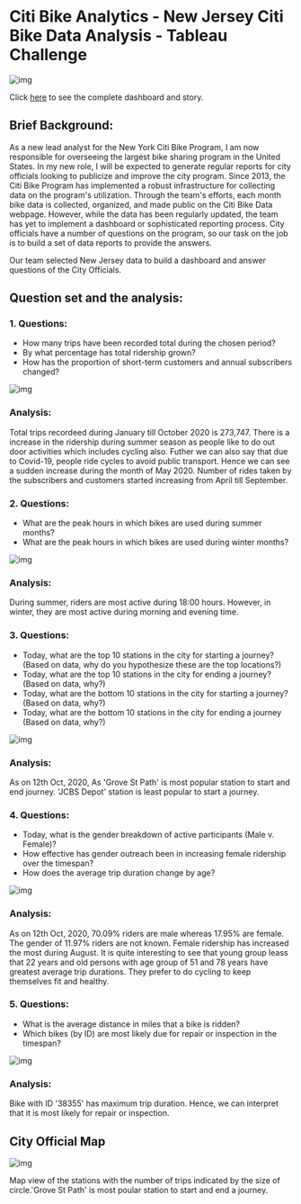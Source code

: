 # Citi Bike Analytics - New Jersey Citi Bike Data Analysis - Tableau Challenge

![img](https://github.com/UoT-Bootcamp/Tableau-Challenge/blob/main/screenshots/20-Tableau_Homework_Instructions_Images_citi-bike-station-bikes.jpg)<br>


Click [here](https://public.tableau.com/profile/preeti3210#!/vizhome/citybike_dashboard/Dashboard-popularstations?publish=yes) to see the complete dashboard and story.

## Brief Background:

As a new lead analyst for the New York Citi Bike Program, I am now responsible for overseeing the largest bike sharing program in the United States. In my new role, I will be expected to generate regular reports for city officials looking to publicize and improve the city program.
Since 2013, the Citi Bike Program has implemented a robust infrastructure for collecting data on the program's utilization. Through the team's efforts, each month bike data is collected, organized, and made public on the Citi Bike Data webpage.
However, while the data has been regularly updated, the team has yet to implement a dashboard or sophisticated reporting process. City officials have a number of questions on the program, so our task on the job is to build a set of data reports to provide the answers.

Our team selected New Jersey data to build a dashboard and answer questions of the City Officials.


## Question set and the analysis:

### 1. Questions:

* How many trips have been recorded total during the chosen period?
* By what percentage has total ridership grown?
* How has the proportion of short-term customers and annual subscribers changed?

![img](https://github.com/UoT-Bootcamp/Tableau-Challenge/blob/main/screenshots/change.png) <br>

### Analysis:

Total trips recordeed during January till October 2020 is  273,747. There is a increase in the ridership during summer season as people like to do out door activities which includes cycling also. Futher we can also say that due to Covid-19, people ride cycles to avoid public transport. Hence we can see a sudden increase during the month of May 2020. Number of rides taken by the subscribers and customers started increasing from April till September.


### 2. Questions:

* What are the peak hours in which bikes are used during summer months?
* What are the peak hours in which bikes are used during winter months?

![img](https://github.com/UoT-Bootcamp/Tableau-Challenge/blob/main/screenshots/peak_hours.png) <br>

### Analysis:

During summer, riders are most active during 18:00 hours. However, in winter, they are most active during morning and evening time.


### 3. Questions:

* Today, what are the top 10 stations in the city for starting a journey? (Based on data, why do you hypothesize these are the top locations?)
* Today, what are the top 10 stations in the city for ending a journey? (Based on data, why?)
* Today, what are the bottom 10 stations in the city for starting a journey? (Based on data, why?)
* Today, what are the bottom 10 stations in the city for ending a journey (Based on data, why?)

![img](https://github.com/UoT-Bootcamp/Tableau-Challenge/blob/main/screenshots/top10_bottom_10.png) <br>

### Analysis:

As on 12th Oct, 2020, As 'Grove St Path' is most popular station to start and end journey. 'JCBS Depot' station is least popular to start a journey.


### 4. Questions:

* Today, what is the gender breakdown of active participants (Male v. Female)?
* How effective has gender outreach been in increasing female ridership over the timespan?
* How does the average trip duration change by age?

![img](https://github.com/UoT-Bootcamp/Tableau-Challenge/blob/main/screenshots/gender_dashboard.png) <br>

### Analysis:

As on 12th Oct, 2020, 70.09% riders are male whereas 17.95% are female. The gender of 11.97% riders are not known. Female ridership has increased the most during August. It is quite interesting to see that young group leass that 22 years and old persons with age group of 51 and 78 years have greatest average trip durations. They prefer to do cycling to keep themselves fit and healthy.

### 5. Questions:

* What is the average distance in miles that a bike is ridden?
* Which bikes (by ID) are most likely due for repair or inspection in the timespan?

![img](https://github.com/UoT-Bootcamp/Tableau-Challenge/blob/main/screenshots/repair_bike.png) <br>

### Analysis:

Bike with ID '38355' has maximum trip duration. Hence, we can interpret that it is most likely for repair or inspection.


## City Official Map

![img](https://github.com/UoT-Bootcamp/Tableau-Challenge/blob/main/screenshots/map.png) <br>

Map view of the stations with the number of trips indicated by the size of circle.'Grove St Path' is most poular station to start and end a journey.
